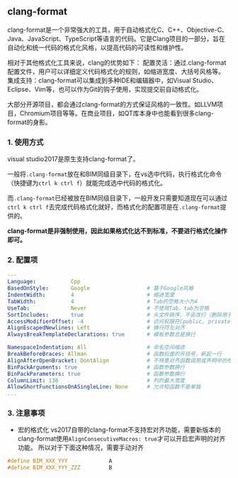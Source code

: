 ## clang-format

clang-format是一个非常强大的工具，用于自动格式化C、C++、Objective-C、Java、JavaScript、TypeScript等语言的代码。它是Clang项目的一部分，旨在自动化和统一代码的格式化风格，以提高代码的可读性和维护性。

相对于其他格式化工具来说，clang的优势如下：
配置灵活：通过.clang-format配置文件，用户可以详细定义代码格式化的规则，如缩进宽度、大括号风格等。
集成支持：clang-format可以集成到多种IDE和编辑器中，如Visual Studio、Eclipse、Vim等，也可以作为Git的钩子使用，实现提交前自动格式化。

大部分开源项目，都会通过clang-format的方式保证风格的一致性。如LLVM项目，Chromium项目等等。在商业项目，如QT库本身中也能看到很多clang-format的身影。

### 1. 使用方式

visual studio2017是原生支持clang-format了。

一般将`.clang-format`放在和BIM同级目录下，在vs选中代码，执行格式化命令（快捷键为`ctrl k ctrl f`）就能完成选中代码的格式化。

而`.clang-format`已经被放在BIM同级目录下，一般开发只需要知道现在可以通过`ctrl k ctrl f`去完成代码格式化就好，而格式化的配置项是在`.clang-format`提供的。

**clang-format是非强制使用，因此如果格式化达不到标准，不要进行格式化操作即可。**

### 2. 配置项

```yml
---
Language:           Cpp
BasedOnStyle:       Google                  # 基于Google风格
IndentWidth:        4                       # 缩进宽度
TabWidth:           4                       # Tab的空格大小为4
UseTab:             Never                   # 不使用Tab，tab为空格
SortIncludes:       true                    # 头文件排序，不会改行（删除用于区分模块的行，不会被删除），可以删除重复头文件，不会删除未使用的头文件
AccessModifierOffset: -4                    # 访问权限符(public, private, protected)的缩进向左缩进四格
AlignEscapedNewlines: Left                  # 换行符左对齐
AlwaysBreakTemplateDeclarations: true       # 模板参数总是换行

NamespaceIndentation: All                   # 命名空间缩进
BreakBeforeBraces: Allman                   # 函数后面的开括号，新起一行
AlignAfterOpenBracket: DontAlign            # 不特意对齐函数调用或声明中的参数   
BinPackArguments: true                      # 函数参数换行
BinPackParameters: true                     # 函数参数换行
ColumnLimit: 130                            # 列的最大宽度
AllowShortFunctionsOnASingleLine: None      # 允许短函数不是单独
...
```


### 3. 注意事项

* 宏的格式化
vs2017自带的clang-format不支持宏对齐功能，需要新版本的clang-format使用`AlignConsecutiveMacros: true`才可以开启宏声明的对齐功能。
所以对于下面这种情况，需要手动对齐
```c++
#define BIM_XXX_YYY             A
#define BIM_XXX_YYY_ZZZ         B
```